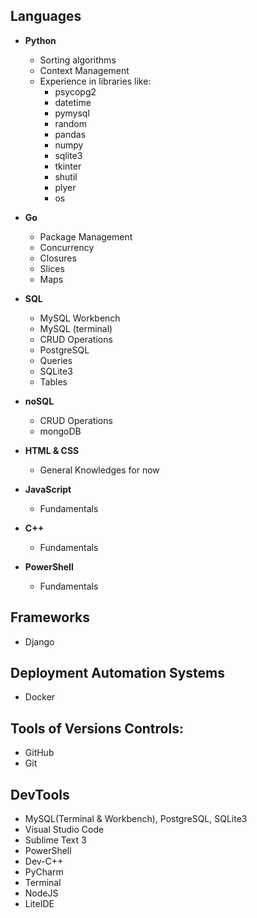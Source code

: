 ## Languages

- <b>Python</b>
  - Sorting algorithms
  - Context Management
  - Experience in libraries like:
    - psycopg2
    - datetime
    - pymysql
    - random
    - pandas
    - numpy
    - sqlite3
    - tkinter
    - shutil
    - plyer
    - os

- <b>Go</b>
  - Package Management
  - Concurrency
  - Closures
  - Slices
  - Maps
 
- <b>SQL</b>

  - MySQL Workbench
  - MySQL (terminal)
  - CRUD Operations
  - PostgreSQL
  - Queries
  - SQLite3
  - Tables

- <b>noSQL</b>
  - CRUD Operations
  - mongoDB

- <b>HTML & CSS</b>
  - General Knowledges for now
  
- <b>JavaScript</b>
  - Fundamentals
- <b>C++</b>
  - Fundamentals
- <b>PowerShell</b>
  - Fundamentals

## Frameworks
- Django

## Deployment Automation Systems
- Docker

## Tools of Versions Controls:
- GitHub
- Git

## DevTools

- MySQL(Terminal & Workbench), PostgreSQL, SQLite3
- Visual Studio Code
- Sublime Text 3
- PowerShell
- Dev-C++
- PyCharm
- Terminal
- NodeJS
- LiteIDE
